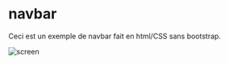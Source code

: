 # navbar
Ceci est un exemple de navbar fait en html/CSS sans bootstrap.

![screen](/bureau/screen.png "screen")
